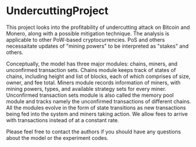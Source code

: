# UndercuttingProject
This project looks into the profitability of undercutting attack on Bitcoin and Monero, along with a possible mitigation technique. The analysis is applicable to other PoW-based cryptocurrencies. PoS and others necessaitate updates of "mining powers" to be interpreted as "stakes" and others.

Conceptually, the model has three major modules: chains, miners, and unconfirmed transaction sets. Chains module keeps track of states of chains, including height and list of blocks, each of which comprises of size, owner, and fee total. Miners module records information of miners, with mining powers, types, and available strategy sets for every miner. Unconfirmed transaction sets module is also called the memory pool module and tracks namely the unconfirmed transactions of different chains. All the modules evolve in the form of state transitions as new transactions being fed into the system and miners taking action. We allow fees to arrive with transactions instead of at a constant rate. 

Please feel free to contact the authors if you should have any questions about the model or the experiment codes. 
